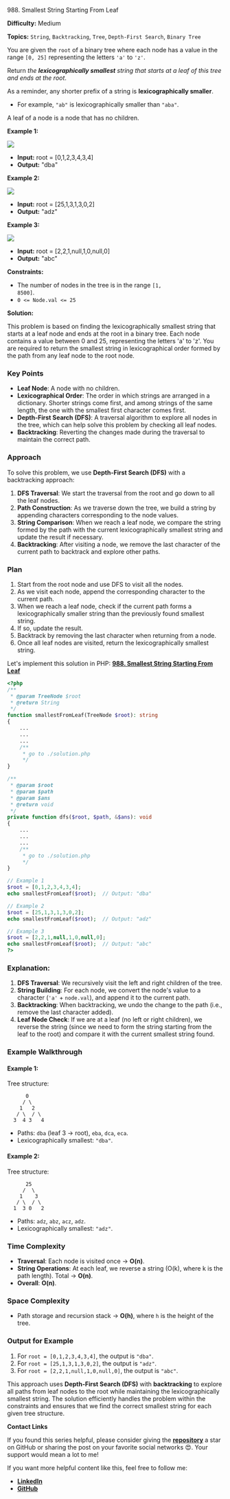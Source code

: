 988\. Smallest String Starting From Leaf

**Difficulty:** Medium

**Topics:** `String`, `Backtracking`, `Tree`, `Depth-First Search`, `Binary Tree`

You are given the `root` of a binary tree where each node has a value in the range `[0, 25]` representing the letters `'a'` to `'z'`.

Return _the **lexicographically smallest** string that starts at a leaf of this tree and ends at the root_.

As a reminder, any shorter prefix of a string is **lexicographically smaller**.

- For example, `"ab"` is lexicographically smaller than `"aba"`.

A leaf of a node is a node that has no children.

**Example 1:**

![](https://assets.leetcode.com/uploads/2019/01/30/tree1.png)

- **Input:** root = [0,1,2,3,4,3,4]
- **Output:** "dba"

**Example 2:**

![](https://assets.leetcode.com/uploads/2019/01/30/tree2.png)
- **Input:** root = [25,1,3,1,3,0,2]
- **Output:** "adz"

**Example 3:**

![](https://assets.leetcode.com/uploads/2019/02/01/tree3.png)
- **Input:** root = [2,2,1,null,1,0,null,0]
- **Output:** "abc"

**Constraints:**

- The number of nodes in the tree is in the range <code>[1, 8500]</code>.
- `0 <= Node.val <= 25`


**Solution:**

This problem is based on finding the lexicographically smallest string that starts at a leaf node and ends at the root in a binary tree. Each node contains a value between 0 and 25, representing the letters 'a' to 'z'. You are required to return the smallest string in lexicographical order formed by the path from any leaf node to the root node.

### **Key Points**

- **Leaf Node**: A node with no children.
- **Lexicographical Order**: The order in which strings are arranged in a dictionary. Shorter strings come first, and among strings of the same length, the one with the smallest first character comes first.
- **Depth-First Search (DFS)**: A traversal algorithm to explore all nodes in the tree, which can help solve this problem by checking all leaf nodes.
- **Backtracking**: Reverting the changes made during the traversal to maintain the correct path.


### **Approach**

To solve this problem, we use **Depth-First Search (DFS)** with a backtracking approach:

1. **DFS Traversal**: We start the traversal from the root and go down to all the leaf nodes.
2. **Path Construction**: As we traverse down the tree, we build a string by appending characters corresponding to the node values.
3. **String Comparison**: When we reach a leaf node, we compare the string formed by the path with the current lexicographically smallest string and update the result if necessary.
4. **Backtracking**: After visiting a node, we remove the last character of the current path to backtrack and explore other paths.


### **Plan**

1. Start from the root node and use DFS to visit all the nodes.
2. As we visit each node, append the corresponding character to the current path.
3. When we reach a leaf node, check if the current path forms a lexicographically smaller string than the previously found smallest string.
4. If so, update the result.
5. Backtrack by removing the last character when returning from a node.
6. Once all leaf nodes are visited, return the lexicographically smallest string.

Let's implement this solution in PHP: **[988. Smallest String Starting From Leaf](https://github.com/mah-shamim/leet-code-in-php/tree/main/algorithms/000988-smallest-string-starting-from-leaf/solution.php)**

```php
<?php
/**
 * @param TreeNode $root
 * @return String
 */
function smallestFromLeaf(TreeNode $root): string
{
    ...
    ...
    ...
    /**
     * go to ./solution.php
     */
}

/**
 * @param $root
 * @param $path
 * @param $ans
 * @return void
 */
private function dfs($root, $path, &$ans): void
{
    ...
    ...
    ...
    /**
     * go to ./solution.php
     */
}

// Example 1
$root = [0,1,2,3,4,3,4];
echo smallestFromLeaf($root);  // Output: "dba"

// Example 2
$root = [25,1,3,1,3,0,2];
echo smallestFromLeaf($root);  // Output: "adz"

// Example 3
$root = [2,2,1,null,1,0,null,0];
echo smallestFromLeaf($root);  // Output: "abc"
?>
```

### Explanation:

1. **DFS Traversal**: We recursively visit the left and right children of the tree.
2. **String Building**: For each node, we convert the node's value to a character (`'a'` + `node.val`), and append it to the current path.
3. **Backtracking**: When backtracking, we undo the change to the path (i.e., remove the last character added).
4. **Leaf Node Check**: If we are at a leaf (no left or right children), we reverse the string (since we need to form the string starting from the leaf to the root) and compare it with the current smallest string found.


### **Example Walkthrough**

#### Example 1:
Tree structure:
```
      0
     / \
    1   2
   / \  / \
  3  4 3   4
```
- Paths: `dba` (leaf 3 → root), `eba`, `dca`, `eca`.
- Lexicographically smallest: `"dba"`.

#### Example 2:
Tree structure:
```
      25
     /  \
    1    3
   / \  / \
  1  3 0   2
```
- Paths: `adz`, `abz`, `acz`, `adz`.
- Lexicographically smallest: `"adz"`.


### **Time Complexity**
- **Traversal**: Each node is visited once → **O(n)**.
- **String Operations**: At each leaf, we reverse a string (O(k), where k is the path length). Total → **O(n)**.
- **Overall**: **O(n)**.

### **Space Complexity**
- Path storage and recursion stack → **O(h)**, where `h` is the height of the tree.

### **Output for Example**

1. For `root = [0,1,2,3,4,3,4]`, the output is `"dba"`.
2. For `root = [25,1,3,1,3,0,2]`, the output is `"adz"`.
3. For `root = [2,2,1,null,1,0,null,0]`, the output is `"abc"`.


This approach uses **Depth-First Search (DFS)** with **backtracking** to explore all paths from leaf nodes to the root while maintaining the lexicographically smallest string. The solution efficiently handles the problem within the constraints and ensures that we find the correct smallest string for each given tree structure.

**Contact Links**

If you found this series helpful, please consider giving the **[repository](https://github.com/mah-shamim/leet-code-in-php)** a star on GitHub or sharing the post on your favorite social networks 😍. Your support would mean a lot to me!

If you want more helpful content like this, feel free to follow me:

- **[LinkedIn](https://www.linkedin.com/in/arifulhaque/)**
- **[GitHub](https://github.com/mah-shamim)**
